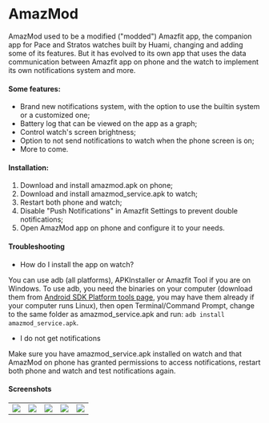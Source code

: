 # AmazMod

AmazMod used to be a modified ("modded") Amazfit app, the companion app for Pace and Stratos watches built by Huami, changing and adding some of its features. But it has evolved to its own app that uses the data communication between Amazfit app on phone and the watch to implement its own notifications system and more.

#### Some features:  
* Brand new notifications system, with the option to use the builtin system or a customized one;  
* Battery log that can be viewed on the app as a graph;  
* Control watch's screen brightness;  
* Option to not send notifications to watch when the phone screen is on;  
* More to come.  

#### Installation:
1. Download and install amazmod.apk on phone;
2. Download and install amazmod_service.apk to watch;
3. Restart both phone and watch;
4. Disable "Push Notifications" in Amazfit Settings to prevent double notifications;
5. Open AmazMod app on phone and configure it to your needs.
	
#### Troubleshooting
* How do I install the app on watch?  

You can use adb (all platforms), APKInstaller or Amazfit Tool if you are on Windows. To use adb, you need the binaries on your computer (download them from [Android SDK Platform tools page](https://developer.android.com/studio/releases/platform-tools), you may have them already if your computer runs Linux), then open Terminal/Command Prompt, change to the same folder as amazmod_service.apk and run: `adb install amazmod_service.apk`.

* I do not get notifications  

Make sure you have amazmod_service.apk installed on watch and that AmazMod on phone has granted permissions to access notifications, restart both phone and watch and test notifications again.

#### Screenshots

<table>
	<tr>
		<td>
			<img src="https://github.com/edotassi/AmazMod/raw/master/images/screen_1.png"/>		
		</td>
		<td>
			<img src="https://github.com/edotassi/AmazMod/raw/master/images/screen_2.png"/>		
		</td>
				<td>
			<img src="https://github.com/edotassi/AmazMod/raw/master/images/screen_3.png"/>		
		</td>
		<td>
			<img src="https://github.com/edotassi/AmazMod/raw/master/images/screen_4.png"/>		
		</td>
				<td>
			<img src="https://github.com/edotassi/AmazMod/raw/master/images/screen_5.jpg"/>		
		</td>
	</tr>
</table>
